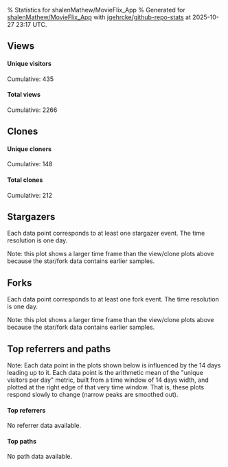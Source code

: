 % Statistics for shalenMathew/MovieFlix_App
% Generated for [shalenMathew/MovieFlix_App](https://github.com/shalenMathew/MovieFlix_App) with [jgehrcke/github-repo-stats](https://github.com/jgehrcke/github-repo-stats) at 2025-10-27 23:17 UTC.


## Views

#### Unique visitors
<div id="chart_views_unique" class="full-width-chart"></div>

Cumulative: 435

#### Total views
<div id="chart_views_total" class="full-width-chart"></div>

Cumulative: 2266

<div class="pagebreak-for-print"> </div>

## Clones

#### Unique cloners
<div id="chart_clones_unique" class="full-width-chart"></div>

Cumulative: 148

#### Total clones
<div id="chart_clones_total" class="full-width-chart"></div>

Cumulative: 212



<div class="pagebreak-for-print"> </div>



## Stargazers

Each data point corresponds to at least one stargazer event.
The time resolution is one day.

<div id="chart_stargazers" class="full-width-chart"></div>


Note: this plot shows a larger time frame than the view/clone plots above because the star/fork data contains earlier samples.



## Forks

Each data point corresponds to at least one fork event.
The time resolution is one day.

<div id="chart_forks" class="full-width-chart"></div>


Note: this plot shows a larger time frame than the view/clone plots above because the star/fork data contains earlier samples.



<div class="pagebreak-for-print"> </div>



## Top referrers and paths


Note: Each data point in the plots shown below is influenced by the 14 days
leading up to it. Each data point is the arithmetic mean of the "unique
visitors per day" metric, built from a time window of 14 days width, and
plotted at the right edge of that very time window. That is, these plots
respond slowly to change (narrow peaks are smoothed out).



#### Top referrers

No referrer data available.



#### Top paths

No path data available.

<script type="text/javascript">
    vegaEmbed('#chart_views_unique', {"$schema": "https://vega.github.io/schema/vega-lite/v4.17.0.json", "config": {"arc": {"fill": "#1b1e23"}, "area": {"fill": "#1b1e23"}, "axisBottom": {"domainColor": "#a9b4c4", "gridColor": "#a9b4c4", "labelColor": "#1b1e23", "labelFont": "relative-mono-11-pitch-pro, Menlo, monospace", "tickColor": "#a9b4c4", "titleColor": "#1b1e23", "titleFont": "relative-mono-11-pitch-pro, Menlo, monospace"}, "axisLeft": {"domainColor": "#a9b4c4", "gridColor": "#a9b4c4", "labelColor": "#1b1e23", "labelFont": "relative-mono-11-pitch-pro, Menlo, monospace", "tickColor": "#a9b4c4", "titleColor": "#1b1e23", "titleFont": "relative-mono-11-pitch-pro, Menlo, monospace"}, "axisX": {"grid": false}, "axisY": {"grid": false, "labelBound": true}, "background": "#FFFFFF", "group": {"fill": "#FFFFFF"}, "header": {"fontWeight": 400, "labelFont": "relative-mono-11-pitch-pro, Menlo, monospace", "titleFont": "relative-mono-11-pitch-pro, Menlo, monospace"}, "legend": {"labelFont": "relative-mono-11-pitch-pro, Menlo, monospace", "symbolSize": 200, "symbolType": "circle", "titleFont": "relative-mono-11-pitch-pro, Menlo, monospace"}, "line": {"color": "#1b1e23", "stroke": "#1b1e23"}, "path": {"stroke": "#1b1e23"}, "point": {"color": "#1b1e23", "cursor": "pointer", "filled": true, "size": 20}, "range": {"category": ["#85a2f7", "#ea9755", "#7eb36a", "#f07071", "#bc85d9", "#e587b6", "#a9b4c4", "#d4c05e", "#64b9c4"]}, "style": {"bar": {"fill": "#1b1e23"}, "text": {"font": "relative-mono-11-pitch-pro, Menlo, monospace", "fontWeight": 400}}, "symbol": {"shape": "circle"}, "title": {"anchor": "start", "font": "relative-mono-11-pitch-pro, Menlo, monospace", "fontWeight": 400}, "trail": {"color": "#1b1e23", "stroke": "#1b1e23"}, "view": {"stroke": null}}, "data": {"name": "data-acbbaba2fe35b2b51ecafabfd84d1c8a"}, "datasets": {"data-acbbaba2fe35b2b51ecafabfd84d1c8a": [{"time": "2025-10-01T00:00:00+00:00", "views_total": 0, "views_unique": 0}, {"time": "2025-10-06T00:00:00+00:00", "views_total": 1, "views_unique": 1}, {"time": "2025-10-08T00:00:00+00:00", "views_total": 0, "views_unique": 0}, {"time": "2025-10-09T00:00:00+00:00", "views_total": 1, "views_unique": 1}, {"time": "2025-10-10T00:00:00+00:00", "views_total": 1, "views_unique": 1}, {"time": "2025-10-11T00:00:00+00:00", "views_total": 0, "views_unique": 0}, {"time": "2025-10-12T00:00:00+00:00", "views_total": 1, "views_unique": 1}, {"time": "2025-10-13T00:00:00+00:00", "views_total": 0, "views_unique": 0}, {"time": "2025-10-14T00:00:00+00:00", "views_total": 39, "views_unique": 9}, {"time": "2025-10-15T00:00:00+00:00", "views_total": 293, "views_unique": 86}, {"time": "2025-10-16T00:00:00+00:00", "views_total": 297, "views_unique": 50}, {"time": "2025-10-17T00:00:00+00:00", "views_total": 159, "views_unique": 40}, {"time": "2025-10-18T00:00:00+00:00", "views_total": 125, "views_unique": 23}, {"time": "2025-10-19T00:00:00+00:00", "views_total": 96, "views_unique": 19}, {"time": "2025-10-20T00:00:00+00:00", "views_total": 110, "views_unique": 14}, {"time": "2025-10-21T00:00:00+00:00", "views_total": 78, "views_unique": 19}, {"time": "2025-10-22T00:00:00+00:00", "views_total": 27, "views_unique": 11}, {"time": "2025-10-23T00:00:00+00:00", "views_total": 81, "views_unique": 24}, {"time": "2025-10-24T00:00:00+00:00", "views_total": 216, "views_unique": 47}, {"time": "2025-10-25T00:00:00+00:00", "views_total": 296, "views_unique": 35}, {"time": "2025-10-26T00:00:00+00:00", "views_total": 268, "views_unique": 26}, {"time": "2025-10-27T00:00:00+00:00", "views_total": 177, "views_unique": 28}]}, "encoding": {"tooltip": [{"field": "views_unique", "format": ".1f", "title": "views (u)", "type": "quantitative"}, {"field": "time", "format": "%B %e, %Y", "title": "date", "type": "temporal"}], "x": {"axis": {"labelAngle": 25}, "field": "time", "scale": {"domain": ["2025-10-01", "2025-10-27"]}, "timeUnit": "yearmonthdate", "title": "date", "type": "temporal"}, "y": {"axis": {}, "field": "views_unique", "scale": {"domain": [0, 94.60000000000001], "type": "linear", "zero": true}, "title": "unique views per day", "type": "quantitative"}}, "height": 200, "mark": {"point": true, "type": "line"}, "padding": 10, "width": "container"}, {"actions": false, "renderer": "svg"}).catch(console.error);
vegaEmbed('#chart_views_total', {"$schema": "https://vega.github.io/schema/vega-lite/v4.17.0.json", "config": {"arc": {"fill": "#1b1e23"}, "area": {"fill": "#1b1e23"}, "axisBottom": {"domainColor": "#a9b4c4", "gridColor": "#a9b4c4", "labelColor": "#1b1e23", "labelFont": "relative-mono-11-pitch-pro, Menlo, monospace", "tickColor": "#a9b4c4", "titleColor": "#1b1e23", "titleFont": "relative-mono-11-pitch-pro, Menlo, monospace"}, "axisLeft": {"domainColor": "#a9b4c4", "gridColor": "#a9b4c4", "labelColor": "#1b1e23", "labelFont": "relative-mono-11-pitch-pro, Menlo, monospace", "tickColor": "#a9b4c4", "titleColor": "#1b1e23", "titleFont": "relative-mono-11-pitch-pro, Menlo, monospace"}, "axisX": {"grid": false}, "axisY": {"grid": false, "labelBound": true}, "background": "#FFFFFF", "group": {"fill": "#FFFFFF"}, "header": {"fontWeight": 400, "labelFont": "relative-mono-11-pitch-pro, Menlo, monospace", "titleFont": "relative-mono-11-pitch-pro, Menlo, monospace"}, "legend": {"labelFont": "relative-mono-11-pitch-pro, Menlo, monospace", "symbolSize": 200, "symbolType": "circle", "titleFont": "relative-mono-11-pitch-pro, Menlo, monospace"}, "line": {"color": "#1b1e23", "stroke": "#1b1e23"}, "path": {"stroke": "#1b1e23"}, "point": {"color": "#1b1e23", "cursor": "pointer", "filled": true, "size": 20}, "range": {"category": ["#85a2f7", "#ea9755", "#7eb36a", "#f07071", "#bc85d9", "#e587b6", "#a9b4c4", "#d4c05e", "#64b9c4"]}, "style": {"bar": {"fill": "#1b1e23"}, "text": {"font": "relative-mono-11-pitch-pro, Menlo, monospace", "fontWeight": 400}}, "symbol": {"shape": "circle"}, "title": {"anchor": "start", "font": "relative-mono-11-pitch-pro, Menlo, monospace", "fontWeight": 400}, "trail": {"color": "#1b1e23", "stroke": "#1b1e23"}, "view": {"stroke": null}}, "data": {"name": "data-acbbaba2fe35b2b51ecafabfd84d1c8a"}, "datasets": {"data-acbbaba2fe35b2b51ecafabfd84d1c8a": [{"time": "2025-10-01T00:00:00+00:00", "views_total": 0, "views_unique": 0}, {"time": "2025-10-06T00:00:00+00:00", "views_total": 1, "views_unique": 1}, {"time": "2025-10-08T00:00:00+00:00", "views_total": 0, "views_unique": 0}, {"time": "2025-10-09T00:00:00+00:00", "views_total": 1, "views_unique": 1}, {"time": "2025-10-10T00:00:00+00:00", "views_total": 1, "views_unique": 1}, {"time": "2025-10-11T00:00:00+00:00", "views_total": 0, "views_unique": 0}, {"time": "2025-10-12T00:00:00+00:00", "views_total": 1, "views_unique": 1}, {"time": "2025-10-13T00:00:00+00:00", "views_total": 0, "views_unique": 0}, {"time": "2025-10-14T00:00:00+00:00", "views_total": 39, "views_unique": 9}, {"time": "2025-10-15T00:00:00+00:00", "views_total": 293, "views_unique": 86}, {"time": "2025-10-16T00:00:00+00:00", "views_total": 297, "views_unique": 50}, {"time": "2025-10-17T00:00:00+00:00", "views_total": 159, "views_unique": 40}, {"time": "2025-10-18T00:00:00+00:00", "views_total": 125, "views_unique": 23}, {"time": "2025-10-19T00:00:00+00:00", "views_total": 96, "views_unique": 19}, {"time": "2025-10-20T00:00:00+00:00", "views_total": 110, "views_unique": 14}, {"time": "2025-10-21T00:00:00+00:00", "views_total": 78, "views_unique": 19}, {"time": "2025-10-22T00:00:00+00:00", "views_total": 27, "views_unique": 11}, {"time": "2025-10-23T00:00:00+00:00", "views_total": 81, "views_unique": 24}, {"time": "2025-10-24T00:00:00+00:00", "views_total": 216, "views_unique": 47}, {"time": "2025-10-25T00:00:00+00:00", "views_total": 296, "views_unique": 35}, {"time": "2025-10-26T00:00:00+00:00", "views_total": 268, "views_unique": 26}, {"time": "2025-10-27T00:00:00+00:00", "views_total": 177, "views_unique": 28}]}, "encoding": {"tooltip": [{"field": "views_total", "format": ".1f", "title": "views (t)", "type": "quantitative"}, {"field": "time", "format": "%B %e, %Y", "title": "date", "type": "temporal"}], "x": {"axis": {"labelAngle": 25}, "field": "time", "scale": {"domain": ["2025-10-01", "2025-10-27"]}, "timeUnit": "yearmonthdate", "title": "date", "type": "temporal"}, "y": {"axis": {"values": [1, 10, 50, 100, 500, 1000, 5000, 10000]}, "field": "views_total", "scale": {"domain": [0, 326.70000000000005], "type": "symlog", "zero": true}, "title": "total views per day", "type": "quantitative"}}, "height": 200, "mark": {"point": true, "type": "line"}, "padding": 10, "width": "container"}, {"actions": false, "renderer": "svg"}).catch(console.error);
vegaEmbed('#chart_clones_unique', {"$schema": "https://vega.github.io/schema/vega-lite/v4.17.0.json", "config": {"arc": {"fill": "#1b1e23"}, "area": {"fill": "#1b1e23"}, "axisBottom": {"domainColor": "#a9b4c4", "gridColor": "#a9b4c4", "labelColor": "#1b1e23", "labelFont": "relative-mono-11-pitch-pro, Menlo, monospace", "tickColor": "#a9b4c4", "titleColor": "#1b1e23", "titleFont": "relative-mono-11-pitch-pro, Menlo, monospace"}, "axisLeft": {"domainColor": "#a9b4c4", "gridColor": "#a9b4c4", "labelColor": "#1b1e23", "labelFont": "relative-mono-11-pitch-pro, Menlo, monospace", "tickColor": "#a9b4c4", "titleColor": "#1b1e23", "titleFont": "relative-mono-11-pitch-pro, Menlo, monospace"}, "axisX": {"grid": false}, "axisY": {"grid": false, "labelBound": true}, "background": "#FFFFFF", "group": {"fill": "#FFFFFF"}, "header": {"fontWeight": 400, "labelFont": "relative-mono-11-pitch-pro, Menlo, monospace", "titleFont": "relative-mono-11-pitch-pro, Menlo, monospace"}, "legend": {"labelFont": "relative-mono-11-pitch-pro, Menlo, monospace", "symbolSize": 200, "symbolType": "circle", "titleFont": "relative-mono-11-pitch-pro, Menlo, monospace"}, "line": {"color": "#1b1e23", "stroke": "#1b1e23"}, "path": {"stroke": "#1b1e23"}, "point": {"color": "#1b1e23", "cursor": "pointer", "filled": true, "size": 20}, "range": {"category": ["#85a2f7", "#ea9755", "#7eb36a", "#f07071", "#bc85d9", "#e587b6", "#a9b4c4", "#d4c05e", "#64b9c4"]}, "style": {"bar": {"fill": "#1b1e23"}, "text": {"font": "relative-mono-11-pitch-pro, Menlo, monospace", "fontWeight": 400}}, "symbol": {"shape": "circle"}, "title": {"anchor": "start", "font": "relative-mono-11-pitch-pro, Menlo, monospace", "fontWeight": 400}, "trail": {"color": "#1b1e23", "stroke": "#1b1e23"}, "view": {"stroke": null}}, "data": {"name": "data-c681312eacb1fb5849f123f9ee736be2"}, "datasets": {"data-c681312eacb1fb5849f123f9ee736be2": [{"clones_total": 1, "clones_unique": 1, "time": "2025-10-01T00:00:00+00:00"}, {"clones_total": 0, "clones_unique": 0, "time": "2025-10-06T00:00:00+00:00"}, {"clones_total": 16, "clones_unique": 15, "time": "2025-10-08T00:00:00+00:00"}, {"clones_total": 11, "clones_unique": 8, "time": "2025-10-09T00:00:00+00:00"}, {"clones_total": 1, "clones_unique": 1, "time": "2025-10-10T00:00:00+00:00"}, {"clones_total": 1, "clones_unique": 1, "time": "2025-10-11T00:00:00+00:00"}, {"clones_total": 1, "clones_unique": 1, "time": "2025-10-12T00:00:00+00:00"}, {"clones_total": 2, "clones_unique": 2, "time": "2025-10-13T00:00:00+00:00"}, {"clones_total": 17, "clones_unique": 15, "time": "2025-10-14T00:00:00+00:00"}, {"clones_total": 14, "clones_unique": 11, "time": "2025-10-15T00:00:00+00:00"}, {"clones_total": 30, "clones_unique": 10, "time": "2025-10-16T00:00:00+00:00"}, {"clones_total": 11, "clones_unique": 9, "time": "2025-10-17T00:00:00+00:00"}, {"clones_total": 16, "clones_unique": 11, "time": "2025-10-18T00:00:00+00:00"}, {"clones_total": 5, "clones_unique": 2, "time": "2025-10-19T00:00:00+00:00"}, {"clones_total": 5, "clones_unique": 4, "time": "2025-10-20T00:00:00+00:00"}, {"clones_total": 5, "clones_unique": 4, "time": "2025-10-21T00:00:00+00:00"}, {"clones_total": 12, "clones_unique": 11, "time": "2025-10-22T00:00:00+00:00"}, {"clones_total": 10, "clones_unique": 10, "time": "2025-10-23T00:00:00+00:00"}, {"clones_total": 9, "clones_unique": 7, "time": "2025-10-24T00:00:00+00:00"}, {"clones_total": 15, "clones_unique": 9, "time": "2025-10-25T00:00:00+00:00"}, {"clones_total": 19, "clones_unique": 8, "time": "2025-10-26T00:00:00+00:00"}, {"clones_total": 11, "clones_unique": 8, "time": "2025-10-27T00:00:00+00:00"}]}, "encoding": {"tooltip": [{"field": "clones_unique", "format": ".1f", "title": "clones (u)", "type": "quantitative"}, {"field": "time", "format": "%B %e, %Y", "title": "date", "type": "temporal"}], "x": {"axis": {"labelAngle": 25}, "field": "time", "scale": {"domain": ["2025-10-01", "2025-10-27"]}, "timeUnit": "yearmonthdate", "title": "date", "type": "temporal"}, "y": {"axis": {}, "field": "clones_unique", "scale": {"domain": [0, 16.5], "type": "linear", "zero": true}, "title": "unique clones per day", "type": "quantitative"}}, "height": 200, "mark": {"point": true, "type": "line"}, "padding": 10, "width": "container"}, {"actions": false, "renderer": "svg"}).catch(console.error);
vegaEmbed('#chart_clones_total', {"$schema": "https://vega.github.io/schema/vega-lite/v4.17.0.json", "config": {"arc": {"fill": "#1b1e23"}, "area": {"fill": "#1b1e23"}, "axisBottom": {"domainColor": "#a9b4c4", "gridColor": "#a9b4c4", "labelColor": "#1b1e23", "labelFont": "relative-mono-11-pitch-pro, Menlo, monospace", "tickColor": "#a9b4c4", "titleColor": "#1b1e23", "titleFont": "relative-mono-11-pitch-pro, Menlo, monospace"}, "axisLeft": {"domainColor": "#a9b4c4", "gridColor": "#a9b4c4", "labelColor": "#1b1e23", "labelFont": "relative-mono-11-pitch-pro, Menlo, monospace", "tickColor": "#a9b4c4", "titleColor": "#1b1e23", "titleFont": "relative-mono-11-pitch-pro, Menlo, monospace"}, "axisX": {"grid": false}, "axisY": {"grid": false, "labelBound": true}, "background": "#FFFFFF", "group": {"fill": "#FFFFFF"}, "header": {"fontWeight": 400, "labelFont": "relative-mono-11-pitch-pro, Menlo, monospace", "titleFont": "relative-mono-11-pitch-pro, Menlo, monospace"}, "legend": {"labelFont": "relative-mono-11-pitch-pro, Menlo, monospace", "symbolSize": 200, "symbolType": "circle", "titleFont": "relative-mono-11-pitch-pro, Menlo, monospace"}, "line": {"color": "#1b1e23", "stroke": "#1b1e23"}, "path": {"stroke": "#1b1e23"}, "point": {"color": "#1b1e23", "cursor": "pointer", "filled": true, "size": 20}, "range": {"category": ["#85a2f7", "#ea9755", "#7eb36a", "#f07071", "#bc85d9", "#e587b6", "#a9b4c4", "#d4c05e", "#64b9c4"]}, "style": {"bar": {"fill": "#1b1e23"}, "text": {"font": "relative-mono-11-pitch-pro, Menlo, monospace", "fontWeight": 400}}, "symbol": {"shape": "circle"}, "title": {"anchor": "start", "font": "relative-mono-11-pitch-pro, Menlo, monospace", "fontWeight": 400}, "trail": {"color": "#1b1e23", "stroke": "#1b1e23"}, "view": {"stroke": null}}, "data": {"name": "data-c681312eacb1fb5849f123f9ee736be2"}, "datasets": {"data-c681312eacb1fb5849f123f9ee736be2": [{"clones_total": 1, "clones_unique": 1, "time": "2025-10-01T00:00:00+00:00"}, {"clones_total": 0, "clones_unique": 0, "time": "2025-10-06T00:00:00+00:00"}, {"clones_total": 16, "clones_unique": 15, "time": "2025-10-08T00:00:00+00:00"}, {"clones_total": 11, "clones_unique": 8, "time": "2025-10-09T00:00:00+00:00"}, {"clones_total": 1, "clones_unique": 1, "time": "2025-10-10T00:00:00+00:00"}, {"clones_total": 1, "clones_unique": 1, "time": "2025-10-11T00:00:00+00:00"}, {"clones_total": 1, "clones_unique": 1, "time": "2025-10-12T00:00:00+00:00"}, {"clones_total": 2, "clones_unique": 2, "time": "2025-10-13T00:00:00+00:00"}, {"clones_total": 17, "clones_unique": 15, "time": "2025-10-14T00:00:00+00:00"}, {"clones_total": 14, "clones_unique": 11, "time": "2025-10-15T00:00:00+00:00"}, {"clones_total": 30, "clones_unique": 10, "time": "2025-10-16T00:00:00+00:00"}, {"clones_total": 11, "clones_unique": 9, "time": "2025-10-17T00:00:00+00:00"}, {"clones_total": 16, "clones_unique": 11, "time": "2025-10-18T00:00:00+00:00"}, {"clones_total": 5, "clones_unique": 2, "time": "2025-10-19T00:00:00+00:00"}, {"clones_total": 5, "clones_unique": 4, "time": "2025-10-20T00:00:00+00:00"}, {"clones_total": 5, "clones_unique": 4, "time": "2025-10-21T00:00:00+00:00"}, {"clones_total": 12, "clones_unique": 11, "time": "2025-10-22T00:00:00+00:00"}, {"clones_total": 10, "clones_unique": 10, "time": "2025-10-23T00:00:00+00:00"}, {"clones_total": 9, "clones_unique": 7, "time": "2025-10-24T00:00:00+00:00"}, {"clones_total": 15, "clones_unique": 9, "time": "2025-10-25T00:00:00+00:00"}, {"clones_total": 19, "clones_unique": 8, "time": "2025-10-26T00:00:00+00:00"}, {"clones_total": 11, "clones_unique": 8, "time": "2025-10-27T00:00:00+00:00"}]}, "encoding": {"tooltip": [{"field": "clones_total", "format": ".1f", "title": "clones (t)", "type": "quantitative"}, {"field": "time", "format": "%B %e, %Y", "title": "date", "type": "temporal"}], "x": {"axis": {"labelAngle": 25}, "field": "time", "scale": {"domain": ["2025-10-01", "2025-10-27"]}, "timeUnit": "yearmonthdate", "title": "date", "type": "temporal"}, "y": {"axis": {}, "field": "clones_total", "scale": {"domain": [0, 33.0], "type": "linear", "zero": true}, "title": "total clones per day", "type": "quantitative"}}, "height": 200, "mark": {"point": true, "type": "line"}, "padding": 10, "width": "container"}, {"actions": false, "renderer": "svg"}).catch(console.error);
vegaEmbed('#chart_stargazers', {"$schema": "https://vega.github.io/schema/vega-lite/v4.17.0.json", "config": {"arc": {"fill": "#1b1e23"}, "area": {"fill": "#1b1e23"}, "axisBottom": {"domainColor": "#a9b4c4", "gridColor": "#a9b4c4", "labelColor": "#1b1e23", "labelFont": "relative-mono-11-pitch-pro, Menlo, monospace", "tickColor": "#a9b4c4", "titleColor": "#1b1e23", "titleFont": "relative-mono-11-pitch-pro, Menlo, monospace"}, "axisLeft": {"domainColor": "#a9b4c4", "gridColor": "#a9b4c4", "labelColor": "#1b1e23", "labelFont": "relative-mono-11-pitch-pro, Menlo, monospace", "tickColor": "#a9b4c4", "titleColor": "#1b1e23", "titleFont": "relative-mono-11-pitch-pro, Menlo, monospace"}, "axisX": {"grid": false}, "axisY": {"grid": false}, "background": "#FFFFFF", "group": {"fill": "#FFFFFF"}, "header": {"fontWeight": 400, "labelFont": "relative-mono-11-pitch-pro, Menlo, monospace", "titleFont": "relative-mono-11-pitch-pro, Menlo, monospace"}, "legend": {"labelFont": "relative-mono-11-pitch-pro, Menlo, monospace", "symbolSize": 200, "symbolType": "circle", "titleFont": "relative-mono-11-pitch-pro, Menlo, monospace"}, "line": {"color": "#1b1e23", "stroke": "#1b1e23"}, "path": {"stroke": "#1b1e23"}, "point": {"color": "#1b1e23", "cursor": "pointer", "filled": true, "size": 50}, "range": {"category": ["#85a2f7", "#ea9755", "#7eb36a", "#f07071", "#bc85d9", "#e587b6", "#a9b4c4", "#d4c05e", "#64b9c4"]}, "style": {"bar": {"fill": "#1b1e23"}, "text": {"font": "relative-mono-11-pitch-pro, Menlo, monospace", "fontWeight": 400}}, "symbol": {"shape": "circle"}, "title": {"anchor": "start", "font": "relative-mono-11-pitch-pro, Menlo, monospace", "fontWeight": 400}, "trail": {"color": "#1b1e23", "stroke": "#1b1e23"}, "view": {"stroke": null}}, "data": {"name": "data-787eac8a97a878969f8aa33fc29dffc6"}, "datasets": {"data-787eac8a97a878969f8aa33fc29dffc6": [{"stars_cumulative": 1, "time": "2024-05-14T07:01:34+00:00"}, {"stars_cumulative": 2, "time": "2024-06-23T00:57:55+00:00"}, {"stars_cumulative": 3, "time": "2024-07-26T01:04:43+00:00"}, {"stars_cumulative": 4, "time": "2024-09-22T03:57:59+00:00"}, {"stars_cumulative": 5, "time": "2024-12-30T19:27:50+00:00"}, {"stars_cumulative": 6, "time": "2024-12-31T03:02:48+00:00"}, {"stars_cumulative": 7, "time": "2025-01-12T23:25:58+00:00"}, {"stars_cumulative": 8, "time": "2025-01-13T06:50:03+00:00"}, {"stars_cumulative": 9, "time": "2025-01-17T09:09:41+00:00"}, {"stars_cumulative": 10, "time": "2025-01-27T05:41:31+00:00"}, {"stars_cumulative": 11, "time": "2025-04-13T17:11:18+00:00"}, {"stars_cumulative": 12, "time": "2025-10-15T12:42:22+00:00"}, {"stars_cumulative": 13, "time": "2025-10-15T15:09:58+00:00"}, {"stars_cumulative": 14, "time": "2025-10-15T15:32:16+00:00"}, {"stars_cumulative": 15, "time": "2025-10-16T23:58:32+00:00"}, {"stars_cumulative": 16, "time": "2025-10-21T06:07:49+00:00"}, {"stars_cumulative": 17, "time": "2025-10-21T07:55:49+00:00"}, {"stars_cumulative": 18, "time": "2025-10-21T08:01:52+00:00"}, {"stars_cumulative": 19, "time": "2025-10-21T08:04:18+00:00"}, {"stars_cumulative": 20, "time": "2025-10-21T08:06:41+00:00"}, {"stars_cumulative": 21, "time": "2025-10-21T08:08:38+00:00"}, {"stars_cumulative": 22, "time": "2025-10-21T10:01:52+00:00"}, {"stars_cumulative": 23, "time": "2025-10-24T13:03:35+00:00"}, {"stars_cumulative": 24, "time": "2025-10-24T13:39:24+00:00"}, {"stars_cumulative": 25, "time": "2025-10-24T16:49:39+00:00"}, {"stars_cumulative": 26, "time": "2025-10-25T15:02:54+00:00"}, {"stars_cumulative": 27, "time": "2025-10-26T08:12:42+00:00"}]}, "encoding": {"tooltip": [{"field": "stars_cumulative", "format": "d", "title": "stars", "type": "quantitative"}, {"field": "time", "format": "%B %e, %Y", "title": "date", "type": "temporal"}], "x": {"axis": {"labelAngle": 25}, "field": "time", "scale": {"domain": ["2024-05-14", "2025-10-27"]}, "timeUnit": "yearmonthdate", "title": "date", "type": "temporal"}, "y": {"field": "stars_cumulative", "scale": {"domain": [0, 29.700000000000003], "zero": true}, "title": "stargazer count (cumulative)", "type": "quantitative"}}, "height": 300, "mark": {"point": true, "type": "line"}, "padding": 10, "width": "container"}, {"actions": false, "renderer": "svg"}).catch(console.error);
vegaEmbed('#chart_forks', {"$schema": "https://vega.github.io/schema/vega-lite/v4.17.0.json", "config": {"arc": {"fill": "#1b1e23"}, "area": {"fill": "#1b1e23"}, "axisBottom": {"domainColor": "#a9b4c4", "gridColor": "#a9b4c4", "labelColor": "#1b1e23", "labelFont": "relative-mono-11-pitch-pro, Menlo, monospace", "tickColor": "#a9b4c4", "titleColor": "#1b1e23", "titleFont": "relative-mono-11-pitch-pro, Menlo, monospace"}, "axisLeft": {"domainColor": "#a9b4c4", "gridColor": "#a9b4c4", "labelColor": "#1b1e23", "labelFont": "relative-mono-11-pitch-pro, Menlo, monospace", "tickColor": "#a9b4c4", "titleColor": "#1b1e23", "titleFont": "relative-mono-11-pitch-pro, Menlo, monospace"}, "axisX": {"grid": false}, "axisY": {"grid": false}, "background": "#FFFFFF", "group": {"fill": "#FFFFFF"}, "header": {"fontWeight": 400, "labelFont": "relative-mono-11-pitch-pro, Menlo, monospace", "titleFont": "relative-mono-11-pitch-pro, Menlo, monospace"}, "legend": {"labelFont": "relative-mono-11-pitch-pro, Menlo, monospace", "symbolSize": 200, "symbolType": "circle", "titleFont": "relative-mono-11-pitch-pro, Menlo, monospace"}, "line": {"color": "#1b1e23", "stroke": "#1b1e23"}, "path": {"stroke": "#1b1e23"}, "point": {"color": "#1b1e23", "cursor": "pointer", "filled": true, "size": 50}, "range": {"category": ["#85a2f7", "#ea9755", "#7eb36a", "#f07071", "#bc85d9", "#e587b6", "#a9b4c4", "#d4c05e", "#64b9c4"]}, "style": {"bar": {"fill": "#1b1e23"}, "text": {"font": "relative-mono-11-pitch-pro, Menlo, monospace", "fontWeight": 400}}, "symbol": {"shape": "circle"}, "title": {"anchor": "start", "font": "relative-mono-11-pitch-pro, Menlo, monospace", "fontWeight": 400}, "trail": {"color": "#1b1e23", "stroke": "#1b1e23"}, "view": {"stroke": null}}, "data": {"name": "data-32a6da189b5550d11b28e0c336a001e9"}, "datasets": {"data-32a6da189b5550d11b28e0c336a001e9": [{"forks_cumulative": 1, "time": "2024-07-01T15:30:38+00:00"}, {"forks_cumulative": 2, "time": "2024-12-30T21:29:06+00:00"}, {"forks_cumulative": 3, "time": "2025-03-11T00:10:55+00:00"}, {"forks_cumulative": 4, "time": "2025-10-14T20:20:20+00:00"}, {"forks_cumulative": 5, "time": "2025-10-15T08:30:21+00:00"}, {"forks_cumulative": 6, "time": "2025-10-15T09:53:54+00:00"}, {"forks_cumulative": 7, "time": "2025-10-15T12:42:38+00:00"}, {"forks_cumulative": 8, "time": "2025-10-15T16:57:46+00:00"}, {"forks_cumulative": 9, "time": "2025-10-15T19:16:36+00:00"}, {"forks_cumulative": 10, "time": "2025-10-15T20:33:07+00:00"}, {"forks_cumulative": 11, "time": "2025-10-16T14:23:06+00:00"}, {"forks_cumulative": 12, "time": "2025-10-16T18:27:40+00:00"}, {"forks_cumulative": 13, "time": "2025-10-17T08:59:04+00:00"}, {"forks_cumulative": 14, "time": "2025-10-17T18:16:36+00:00"}, {"forks_cumulative": 15, "time": "2025-10-18T07:22:58+00:00"}, {"forks_cumulative": 16, "time": "2025-10-19T07:32:18+00:00"}, {"forks_cumulative": 17, "time": "2025-10-19T15:02:44+00:00"}, {"forks_cumulative": 18, "time": "2025-10-23T12:26:16+00:00"}, {"forks_cumulative": 19, "time": "2025-10-23T12:32:40+00:00"}, {"forks_cumulative": 20, "time": "2025-10-24T06:14:29+00:00"}, {"forks_cumulative": 21, "time": "2025-10-24T12:05:25+00:00"}, {"forks_cumulative": 22, "time": "2025-10-24T13:03:03+00:00"}, {"forks_cumulative": 23, "time": "2025-10-25T14:45:35+00:00"}, {"forks_cumulative": 24, "time": "2025-10-27T09:31:17+00:00"}]}, "encoding": {"tooltip": [{"field": "forks_cumulative", "format": "d", "title": "forks", "type": "quantitative"}, {"field": "time", "format": "%B %e, %Y", "title": "date", "type": "temporal"}], "x": {"axis": {"labelAngle": 25}, "field": "time", "scale": {"domain": ["2024-05-14", "2025-10-27"]}, "timeUnit": "yearmonthdate", "title": "date", "type": "temporal"}, "y": {"field": "forks_cumulative", "scale": {"domain": [0, 26.400000000000002], "zero": true}, "title": "fork count (cumulative)", "type": "quantitative"}}, "height": 300, "mark": {"point": true, "type": "line"}, "padding": 10, "width": "container"}, {"actions": false, "renderer": "svg"}).catch(console.error);
    </script>
